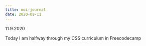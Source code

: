 ```yaml
---
title: moi-journal
date: 2020-09-11
---
```


11.9.2020

Today I am halfway through my CSS curriculum in Freecodecamp
